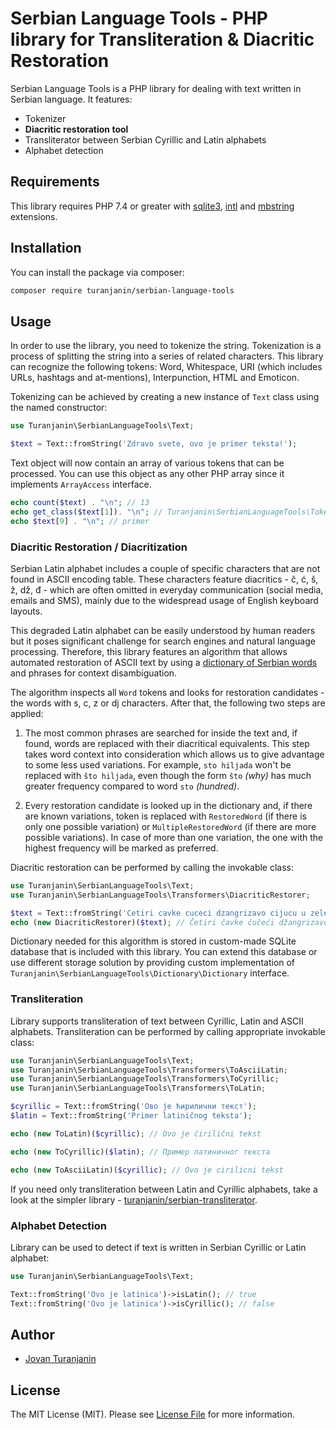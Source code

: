 # Serbian Language Tools - PHP library for Transliteration & Diacritic Restoration

Serbian Language Tools is a PHP library for dealing with text written in Serbian language. It features:
- Tokenizer
- **Diacritic restoration tool**
- Transliterator between Serbian Cyrillic and Latin alphabets
- Alphabet detection

## Requirements

This library requires PHP 7.4 or greater with [sqlite3](https://www.php.net/manual/en/book.sqlite3.php), [intl](https://www.php.net/manual/en/book.intl.php) and [mbstring](https://www.php.net/manual/en/book.mbstring.php) extensions.


## Installation

You can install the package via composer:

```bash
composer require turanjanin/serbian-language-tools
```

## Usage

In order to use the library, you need to tokenize the string. Tokenization is a process of splitting the string into a series of related characters. This library can recognize the following tokens: Word, Whitespace, URI (which includes URLs, hashtags and at-mentions), Interpunction, HTML and Emoticon.

Tokenizing can be achieved by creating a new instance of `Text` class using the named constructor:

```php
use Turanjanin\SerbianLanguageTools\Text;

$text = Text::fromString('Zdravo svete, ovo je primer teksta!');
```

Text object will now contain an array of various tokens that can be processed. You can use this object as any other PHP array since it implements `ArrayAccess` interface.

```php
echo count($text) . "\n"; // 13
echo get_class($text[1]). "\n"; // Turanjanin\SerbianLanguageTools\Tokens\Whitespace
echo $text[9] . "\n"; // primer
```


### Diacritic Restoration / Diacritization

Serbian Latin alphabet includes a couple of specific characters that are not found in ASCII encoding table. These characters feature diacritics - č, ć, š, ž, dž, đ - which are often omitted in everyday communication (social media, emails and SMS), mainly due to the widespread usage of English keyboard layouts.

This degraded Latin alphabet can be easily understood by human readers but it poses significant challenge for search engines and natural language processing. Therefore, this library features an algorithm that allows automated restoration of ASCII text by using a [dictionary of Serbian words](dictionary/README.md) and phrases for context disambiguation.

The algorithm inspects all `Word` tokens and looks for restoration candidates - the words with s, c, z or dj characters. After that, the following two steps are applied:

1. The most common phrases are searched for inside the text and, if found, words are replaced with their diacritical equivalents. This step takes word context into consideration which allows us to give advantage to some less used variations. For example, `sto hiljada` won't be replaced with `što hiljada`, even though the form `što` *(why)* has much greater frequency compared to word `sto` *(hundred)*.

2. Every restoration candidate is looked up in the dictionary and, if there are known variations, token is replaced with `RestoredWord` (if there is only one possible variation) or `MultipleRestoredWord` (if there are more possible variations). In case of more than one variation, the one with the highest frequency will be marked as preferred.

Diacritic restoration can be performed by calling the invokable class:

```php
use Turanjanin\SerbianLanguageTools\Text;
use Turanjanin\SerbianLanguageTools\Transformers\DiacriticRestorer;

$text = Text::fromString('Cetiri cavke cuceci dzangrizavo cijucu u zeleznickoj skoli.');
echo (new DiacriticRestorer)($text); // Četiri čavke čučeći džangrizavo cijuču u železničkoj školi.
```

Dictionary needed for this algorithm is stored in custom-made SQLite database that is included with this library. You can extend this database or use different storage solution by providing custom implementation of `Turanjanin\SerbianLanguageTools\Dictionary\Dictionary` interface.


### Transliteration

Library supports transliteration of text between Cyrillic, Latin and ASCII alphabets. Transliteration can be performed by calling appropriate invokable class:

```php
use Turanjanin\SerbianLanguageTools\Text;
use Turanjanin\SerbianLanguageTools\Transformers\ToAsciiLatin;
use Turanjanin\SerbianLanguageTools\Transformers\ToCyrillic;
use Turanjanin\SerbianLanguageTools\Transformers\ToLatin;

$cyrillic = Text::fromString('Ово је ћирилични текст');
$latin = Text::fromString('Primer latiničnog teksta');

echo (new ToLatin)($cyrillic); // Ovo je ćirilični tekst

echo (new ToCyrillic)($latin); // Пример латиничног текста

echo (new ToAsciiLatin)($cyrillic); // Ovo je cirilicni tekst
```

If you need only transliteration between Latin and Cyrillic alphabets, take a look at the simpler library - [turanjanin/serbian-transliterator](https://github.com/turanjanin/serbian-transliterator).


### Alphabet Detection

Library can be used to detect if text is written in Serbian Cyrillic or Latin alphabet:

```php
use Turanjanin\SerbianLanguageTools\Text;

Text::fromString('Ovo je latinica')->isLatin(); // true
Text::fromString('Ovo je latinica')->isCyrillic(); // false
```


## Author

- [Jovan Turanjanin](https://github.com/turanjanin)


## License

The MIT License (MIT). Please see [License File](LICENSE.md) for more information.
